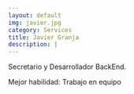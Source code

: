 ```yaml
---
layout: default
img: javier.jpg
category: Services
title: Javier Granja
description: |
---
```

Secretario y Desarrollador BackEnd.

Mejor habilidad: Trabajo en equipo
